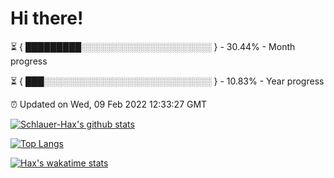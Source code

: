 # Hi there!

⏳ { █████████░░░░░░░░░░░░░░░░░░░░░ } - 30.44% - Month progress

⏳ { ███░░░░░░░░░░░░░░░░░░░░░░░░░░░ } - 10.83% - Year progress

⏰ Updated on Wed, 09 Feb 2022 12:33:27 GMT


[![Schlauer-Hax's github stats](https://github-readme-stats.vercel.app/api?username=Schlauer-Hax&show_icons=true&theme=dark&count_private=true)](https://github.com/Schlauer-Hax)


[![Top Langs](https://github-readme-stats.vercel.app/api/top-langs/?username=Schlauer-Hax&layout=compact&theme=dark)](https://github.com/Schlauer-Hax?tab=repositories)


[![Hax's wakatime stats](https://github-readme-stats.vercel.app/api/wakatime?username=Hax&theme=dark)](https://wakatime.com/@Hax)

